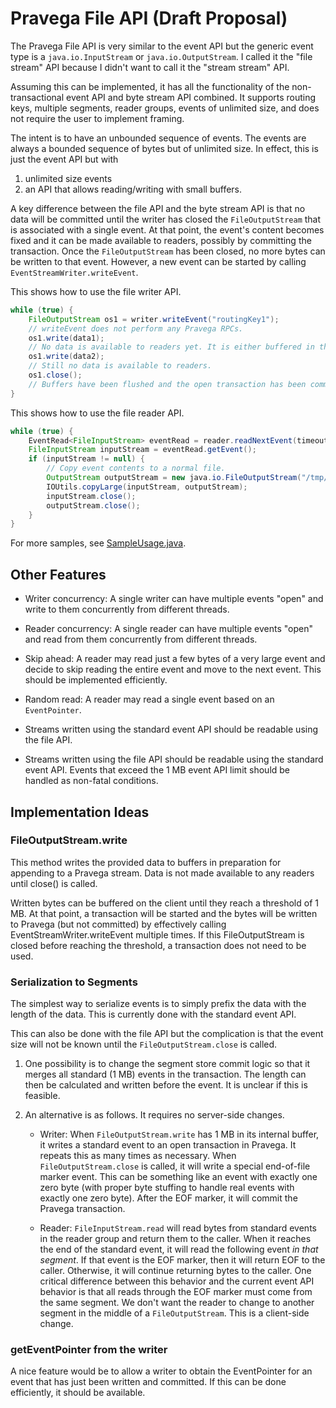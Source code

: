 
# Pravega File API (Draft Proposal)

The Pravega File API is very similar to the event API but the generic event type is a `java.io.InputStream` or
`java.io.OutputStream`. I called it the "file stream" API because I didn't want to call it the "stream stream" API.

Assuming this can be implemented, it has all the functionality of the non-transactional event API and byte stream API combined.
It supports routing keys, multiple segments, reader groups, events of unlimited size, and does not require the user to implement framing.

The intent is to have an unbounded sequence of events.
The events are always a bounded sequence of bytes but of unlimited size.
In effect, this is just the event API but with
1) unlimited size events
2) an API that allows reading/writing with small buffers.

A key difference between the file API and the byte stream API is that no data will be committed until the writer has closed
the `FileOutputStream` that is associated with a single event.
At that point, the event's content becomes fixed and it can be made available to readers, possibly by committing the transaction.
Once the `FileOutputStream` has been closed, no more bytes can be written to that event.
However, a new event can be started by calling `EventStreamWriter.writeEvent`.

This shows how to use the file writer API.

```java
while (true) {
    FileOutputStream os1 = writer.writeEvent("routingKey1");
    // writeEvent does not perform any Pravega RPCs.
    os1.write(data1);
    // No data is available to readers yet. It is either buffered in the client or written to an open Pravega transaction.
    os1.write(data2);
    // Still no data is available to readers.
    os1.close();
    // Buffers have been flushed and the open transaction has been committed. Now the entire event is available to readers.
}
```

This shows how to use the file reader API.

```java
while (true) {
    EventRead<FileInputStream> eventRead = reader.readNextEvent(timeout);
    FileInputStream inputStream = eventRead.getEvent();
    if (inputStream != null) {
        // Copy event contents to a normal file.
        OutputStream outputStream = new java.io.FileOutputStream("/tmp/file");
        IOUtils.copyLarge(inputStream, outputStream);
        inputStream.close();
        outputStream.close();
    }
}
```

For more samples, see [SampleUsage.java](SampleUsage.java).

## Other Features

- Writer concurrency: A single writer can have multiple events "open" and write to them concurrently from
  different threads.

- Reader concurrency: A single reader can have multiple events "open" and read from them concurrently from
  different threads.

- Skip ahead: A reader may read just a few bytes of a very large event and decide to skip reading the entire event
  and move to the next event. This should be implemented efficiently.

- Random read: A reader may read a single event based on an `EventPointer`.

- Streams written using the standard event API should be readable using the file API.

- Streams written using the file API should be readable using the standard event API.
  Events that exceed the 1 MB event API limit should be handled as non-fatal conditions.

## Implementation Ideas

### FileOutputStream.write

This method writes the provided data to buffers in preparation for appending to a Pravega stream.
Data is not made available to any readers until close() is called.

Written bytes can be buffered on the client until they reach a threshold of 1 MB.
At that point, a transaction will be started and the bytes will be written to Pravega
(but not committed) by effectively calling EventStreamWriter.writeEvent multiple times.
If this FileOutputStream is closed before reaching the threshold, a transaction does
not need to be used.

### Serialization to Segments

The simplest way to serialize events is to simply prefix the data with the length of the data.
This is currently done with the standard event API.

This can also be done with the file API but the complication is that the event size will not be
known until the `FileOutputStream.close` is called.

1. One possibility is to change the segment store
   commit logic so that it merges all standard (1 MB) events in the transaction.
   The length can then be calculated and written before the event. It is unclear if this is feasible.

2. An alternative is as follows. It requires no server-side changes.

   - Writer: When `FileOutputStream.write` has 1 MB in its internal buffer,
     it writes a standard event to an open transaction in Pravega. It repeats this as many times as necessary.
     When `FileOutputStream.close` is called, it will write a special end-of-file marker event.
     This can be something like an event with exactly one zero byte (with proper byte stuffing to handle
     real events with exactly one zero byte).
     After the EOF marker, it will commit the Pravega transaction.

   - Reader: `FileInputStream.read` will read bytes from standard events in the reader group and return them to the caller.
     When it reaches the end of the standard event, it will read the following event *in that segment*.
     If that event is the EOF marker, then it will return EOF to the caller.
     Otherwise, it will continue returning bytes to the caller.
     One critical difference between this behavior and the current event API behavior is that all
     reads through the EOF marker must come from the same segment. We don't want the reader
     to change to another segment in the middle of a `FileOutputStream`. This is a client-side change.

### getEventPointer from the writer

A nice feature would be to allow a writer to obtain the EventPointer for an event that has just been written and committed.
If this can be done efficiently, it should be available.
